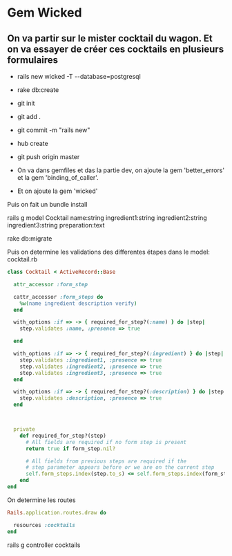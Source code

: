 # Gem Wicked



## On va partir sur le mister cocktail du wagon. Et on va essayer de créer ces cocktails en plusieurs formulaires

- rails new wicked -T --database=postgresql
- rake db:create
- git init
- git add .
- git commit -m "rails new"
- hub create
- git push origin master

- On va dans gemfiles et das la partie dev, on ajoute la gem 'better_errors' et la gem 'binding_of_caller'.
- Et on ajoute la gem 'wicked'

Puis on fait un bundle install

rails g model Cocktail name:string ingredient1:string ingredient2:string ingredient3:string preparation:text

rake db:migrate

Puis on determine les validations des differentes étapes dans le model: cocktail.rb

```ruby
class Cocktail < ActiveRecord::Base

  attr_accessor :form_step

  cattr_accessor :form_steps do
    %w(name ingredient description verify)
  end

  with_options :if => -> { required_for_step?(:name) } do |step|
    step.validates :name, :presence => true

  end

  with_options :if => -> { required_for_step?(:ingredient) } do |step|
    step.validates :ingredient1, :presence => true
    step.validates :ingredient2, :presence => true
    step.validates :ingredient3, :presence => true
  end

  with_options :if => -> { required_for_step?(:description) } do |step|
    step.validates :description, :presence => true
  end



  private
    def required_for_step?(step)
      # All fields are required if no form step is present
      return true if form_step.nil?

      # All fields from previous steps are required if the
      # step parameter appears before or we are on the current step
      self.form_steps.index(step.to_s) <= self.form_steps.index(form_step)
    end
end
```

On determine les routes
```ruby
Rails.application.routes.draw do

  resources :cocktails
end
```

rails g controller cocktails

